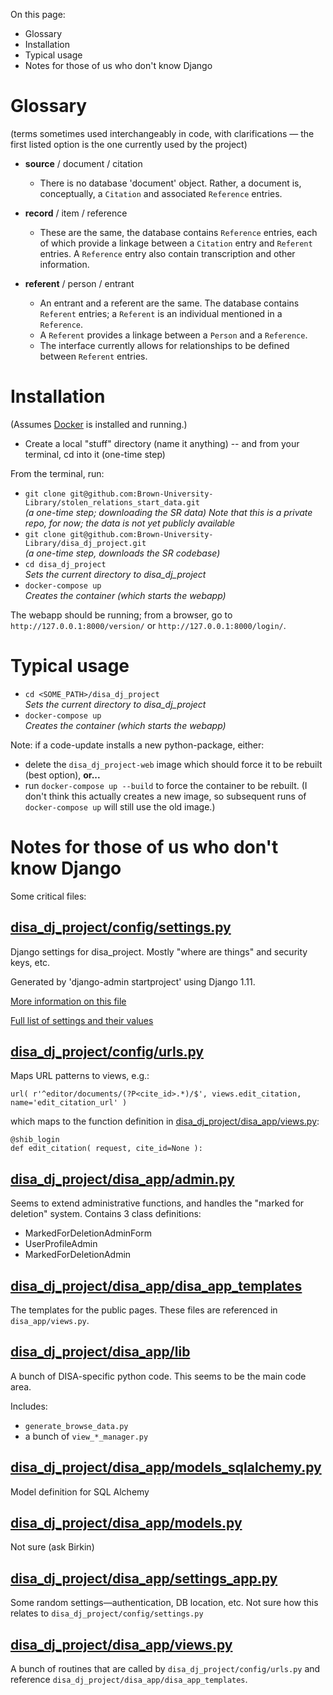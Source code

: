 On this page:

- Glossary
- Installation
- Typical usage
- Notes for those of us who don't know Django

# Glossary

(terms sometimes used interchangeably in code, with clarifications — the first listed option is the one currently used by the project)

- **source** / document / citation

    - There is no database 'document' object. Rather, a document is, conceptually, a `Citation` and associated `Reference` entries.

- **record** / item / reference

    - These are the same, the database contains `Reference` entries, each of which provide a linkage between a `Citation` entry and `Referent` entries. A `Reference` entry also contain transcription and other information.

- **referent** / person / entrant

    - An entrant and a referent are the same. The database contains `Referent` entries; a `Referent` is an individual mentioned in a `Reference`.
    - A `Referent` provides a linkage between a `Person` and a `Reference`.
    - The interface currently allows for relationships to be defined between `Referent` entries.

# Installation

(Assumes [Docker](https://www.docker.com) is installed and running.)

- Create a local "stuff" directory (name it anything) -- and from your terminal, cd into it (one-time step)


From the terminal, run:

- `git clone git@github.com:Brown-University-Library/stolen_relations_start_data.git`<br />_(a one-time step; downloading the SR data) Note that this is a private repo, for now; the data is not yet publicly available_
- `git clone git@github.com:Brown-University-Library/disa_dj_project.git`<br/>_(a one-time step, downloads the SR codebase)_
- `cd disa_dj_project`<br />_Sets the current directory to disa\_dj\_project_
- `docker-compose up`<br />_Creates the container (which starts the webapp)_

The webapp should be running; from a browser, go to `http://127.0.0.1:8000/version/` or `http://127.0.0.1:8000/login/`. 

# Typical usage

- `cd <SOME_PATH>/disa_dj_project`<br />_Sets the current directory to disa\_dj\_project_
- `docker-compose up`<br />_Creates the container (which starts the webapp)_

Note: if a code-update installs a new python-package, either:

- delete the `disa_dj_project-web` image which should force it to be rebuilt (best option), **or...**    
- run `docker-compose up --build` to force the container to be rebuilt. (I don't think this actually creates a new image, so subsequent runs of `docker-compose up` will still use the old image.)

# Notes for those of us who don't know Django

Some critical files:

## [disa_dj_project/config/settings.py](https://github.com/Brown-University-Library/disa_dj_project/blob/main/config/settings.py)

Django settings for disa_project. Mostly "where are things" and security keys, etc.

Generated by 'django-admin startproject' using Django 1.11.

[More information on this file](https://docs.djangoproject.com/en/1.11/topics/settings/)

[Full list of settings and their values](https://docs.djangoproject.com/en/1.11/ref/settings/)

## [disa_dj_project/config/urls.py](https://github.com/Brown-University-Library/disa_dj_project/blob/main/config/urls.py)

Maps URL patterns to views, e.g.:

```
url( r'^editor/documents/(?P<cite_id>.*)/$', views.edit_citation, name='edit_citation_url' )
```

which maps to the function definition in [disa_dj_project/disa_app/views.py](https://github.com/Brown-University-Library/disa_dj_project/blob/main/disa_app/views.py):

```
@shib_login
def edit_citation( request, cite_id=None ):
```

## [disa_dj_project/disa_app/admin.py](https://github.com/Brown-University-Library/disa_dj_project/blob/main/disa_app/admin.py)

Seems to extend administrative functions, and handles the "marked for deletion" system. Contains 3 class definitions:

- MarkedForDeletionAdminForm
- UserProfileAdmin
- MarkedForDeletionAdmin

## [disa_dj_project/disa_app/disa_app_templates](https://github.com/Brown-University-Library/disa_dj_project/tree/main/disa_app/disa_app_templates)

The templates for the public pages. These files are referenced in `disa_app/views.py`.

## [disa_dj_project/disa_app/lib](https://github.com/Brown-University-Library/disa_dj_project/tree/main/disa_app/lib)

A bunch of DISA-specific python code. This seems to be the main code area. 

Includes:

- `generate_browse_data.py`
- a bunch of `view_*_manager.py`

## [disa_dj_project/disa_app/models_sqlalchemy.py](https://github.com/Brown-University-Library/disa_dj_project/tree/main/disa_app/models_sqlalchemy.py)

Model definition for SQL Alchemy

## [disa_dj_project/disa_app/models.py](https://github.com/Brown-University-Library/disa_dj_project/tree/main/disa_app/models.py)

Not sure (ask Birkin)

## [disa_dj_project/disa_app/settings_app.py](https://github.com/Brown-University-Library/disa_dj_project/tree/main/disa_app/settings_app.py)

Some random settings—authentication, DB location, etc. Not sure how this relates to `disa_dj_project/config/settings.py`

## [disa_dj_project/disa_app/views.py](https://github.com/Brown-University-Library/disa_dj_project/tree/main/disa_app/views.py)

A bunch of routines that are called by `disa_dj_project/config/urls.py` and reference `disa_dj_project/disa_app/disa_app_templates`.
